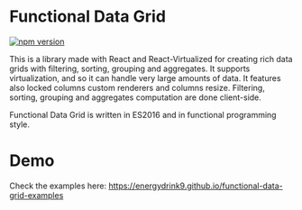 # Functional Data Grid

[![npm version](https://badge.fury.io/js/functional-data-grid.svg)](https://badge.fury.io/js/functional-data-grid)

This is a library made with React and React-Virtualized for creating rich data grids with filtering, sorting, grouping and aggregates.
It supports virtualization, and so it can handle very large amounts of data. It features also locked columns custom renderers and columns resize.
Filtering, sorting, grouping and aggregates computation are done client-side.

Functional Data Grid is written in ES2016 and in functional programming style.

# Demo

Check the examples here: https://energydrink9.github.io/functional-data-grid-examples
